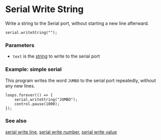 # Serial Write String

Write a string to the Serial port, without starting a new line afterward.

```sig
serial.writeString("");
```

### Parameters

* `text` is the [string](/types/string) to write to the serial port

### Example: simple serial

This program writes the word `JUMBO` to the serial port repeatedly,
without any new lines.

```blocks
loops.forever(() => {
    serial.writeString("JUMBO");
    control.pause(1000);
});
```

### See also

[serial write line](/reference/serial/write-line),
[serial write number](/reference/serial/write-number),
[serial write value](/reference/serial/write-value)
